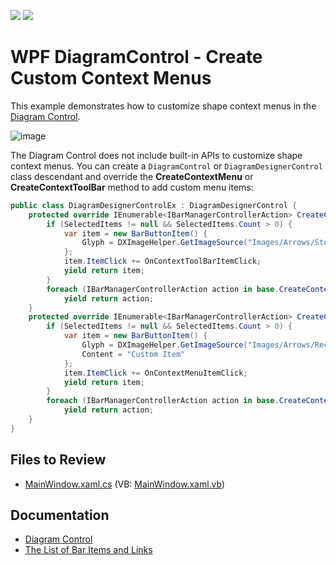 <!-- default badges list -->
[![](https://img.shields.io/badge/Open_in_DevExpress_Support_Center-FF7200?style=flat-square&logo=DevExpress&logoColor=white)](https://supportcenter.devexpress.com/ticket/details/T1206890)
[![](https://img.shields.io/badge/📖_How_to_use_DevExpress_Examples-e9f6fc?style=flat-square)](https://docs.devexpress.com/GeneralInformation/403183)
<!-- default badges end -->

# WPF DiagramControl - Create Custom Context Menus

This example demonstrates how to customize shape context menus in the [Diagram Control](https://docs.devexpress.com/WPF/116103/controls-and-libraries/diagram-control/diagram-control).

![image](https://github.com/DevExpress-Examples/wpf-diagram-custom-context-menu/assets/65009440/869658cc-f78d-41d0-bca1-89dac35a5158)

The Diagram Control does not include built-in APIs to customize shape context menus. You can create a `DiagramControl` or `DiagramDesignerControl` class descendant and override the **CreateContextMenu** or **CreateContextToolBar** method to add custom menu items:

```cs
public class DiagramDesignerControlEx : DiagramDesignerControl {
    protected override IEnumerable<IBarManagerControllerAction> CreateContextToolBar() {
        if (SelectedItems != null && SelectedItems.Count > 0) {
            var item = new BarButtonItem() {
                Glyph = DXImageHelper.GetImageSource("Images/Arrows/Stop_16x16.png"),
            };
            item.ItemClick += OnContextToolBarItemClick;
            yield return item;
        }
        foreach (IBarManagerControllerAction action in base.CreateContextMenu())
            yield return action;
    }
    protected override IEnumerable<IBarManagerControllerAction> CreateContextMenu() {
        if (SelectedItems != null && SelectedItems.Count > 0) {
            var item = new BarButtonItem() {
                Glyph = DXImageHelper.GetImageSource("Images/Arrows/Record_16x16.png"),
                Content = "Custom Item"
            };
            item.ItemClick += OnContextMenuItemClick;
            yield return item;
        }
        foreach (IBarManagerControllerAction action in base.CreateContextMenu())
            yield return action;
    }
}
```

## Files to Review

* [MainWindow.xaml.cs](./CS/WpfApp7/MainWindow.xaml.cs) (VB: [MainWindow.xaml.vb](./VB/WpfApp7/MainWindow.xaml.vb))

## Documentation

* [Diagram Control](https://docs.devexpress.com/WPF/116103/controls-and-libraries/diagram-control/diagram-control)
* [The List of Bar Items and Links](https://docs.devexpress.com/WPF/6646/controls-and-libraries/ribbon-bars-and-menu/common-concepts/the-list-of-bar-items-and-links)
